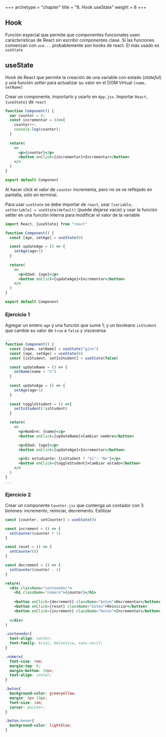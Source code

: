 +++
archetype = "chapter"
title = "8. Hook useState"
weight = 8
+++

## Hook
Función especial que permite que componentes funcionales usen carácteristicas de React sin escribir componentes clase. Si las funciones comienzan con `use...` probablemente son hooks de react. El más usado es `useState`

## useState
Hook de React que permite la creación de una variable con estado (_stateful_) y una función _setter_ para actualizar su valor en el DOM Virtual `[name, setName]`

Crear un componente, importarlo y usarlo en `App.jsx`. Importar `React, {useState}` de `react`
```jsx {title="Component.jsx"}
function Component() {
  var counter = 0;
  const incrementar = ()=>{
    counter++;
    console.log(counter);
  }
  
  return(    
    <>
      <p>{counter}</p>
      <button onClick={incrementar}>Incrementar</button>
    </>
  )
}

export default Component
```
Al hacer click el valor de `counter` incrementa, pero no se ve reflejado en pantalla, sólo en terminal.

Para usar `useState` se debe importar de `react`, usar `[variable, setVariable] = useState(default)` (puede dejarse vacío) y usar la función setter en una función interna para modificar el valor de la variable

```jsx {title="Component.jsx"}
import React, {useState} from "react"

function Component() {
  const [age, setAge] = useState(0)

  const updateAge = () => {
    setAge(age+1)
  }
  
  return(    
    <>
      <p>Edad: {age}</p>
      <button onClick={updateAge}>Incrementar</button>
    </>
  )
}

export default Component
```

### Ejercicio 1
Agregar un entero `age` y una función que sume 1; y un booleano `isStudent` que cambie su valor de `true` a `false` y visceversa

```jsx {title="Component.jsx"}
...
function Component() {
  const [name, setName] = useState("gino")
  const [age, setAge] = useState(0)
  const [isStudent, setIsStudent] = useState(false)

  const updateName = () => {
    setName(name + "o")
  }
  
  const updateAge = () => {
    setAge(age+1)
  }  
  
  const toggleStudent = () =>{
    setIsStudent(!isStudent)
  }

  return(    
    <>
      <p>Nombre: {name}</p>
      <button onClick={updateName}>Cambiar nombre</button>

      <p>Edad: {age}</p>
      <button onClick={updateAge}>Incrementar</button>

      <p>Es estudiante: {isStudent ? "Sí": "No"}</p>
      <button onClick={toggleStudent}>Cambiar estado</button>
    </>
  )
}
...
```

### Ejercicio 2
Crear un componente `Counter.jsx` que contenga un contador con 3 botones: incremento, reiniciar, decremento. Estilizar
```jsx {title="Counter.jsx"}
const [counter, setCounter] = useState(0)

const increment = () => {
  setCounter(counter + 1)
}

const reset = () => {
  setCounter(0)
}

const decrement = () => {
  setCounter(counter - 1)
}

return(    
  <div className="contenedor">
    <h1 className="número">{counter}</h1>
    
    <button onClick={decrement} className="boton">Decrementar</button>
    <button onClick={reset} className="boton">Reiniciar</button>
    <button onClick={increment} className="boton">Incrementar</button>
    
  </div>
)
```

```css {title="index.css"}
.contenedor{
  text-align: center;
  font-family: Arial, Helvetica, sans-serif;
}

.número{
  font-size: 4em;
  margin-top: 0;
  margin-bottom: 20px;
  text-align: center;
}

.boton{  
  background-color: greenyellow;
  margin: 0px 10px;  
  font-size: 2em;
  cursor: pointer;
}

.boton:hover{
  background-color: lightblue;
}
```